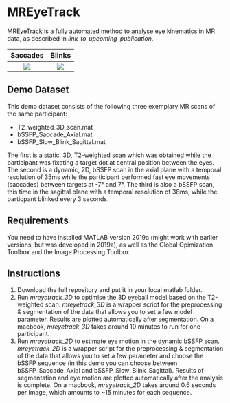 # MREyeTrack
MREyeTrack is a fully automated method to analyse eye kinematics in MR data, as described in *link_to_upcoming_publication*.

Saccades                   |  Blinks
:-------------------------:|:-------------------------:
![](Gif/Saccade.gif)       |  ![](Gif/Blink.gif)

## Demo Dataset
This demo dataset consists of the following three exemplary MR scans of the same participant:
* T2_weighted_3D_scan.mat
* bSSFP_Saccade_Axial.mat
* bSSFP_Slow_Blink_Sagittal.mat
 
The first is a static, 3D, T2-weighted scan which was obtained while the participant was fixating a target dot at central position between the eyes. The second is a dynamic, 2D, bSSFP scan in the axial plane with a temporal resolution of 35ms while the participant performed fast eye movements (saccades) between targets at -7° and 7°. The third is also a bSSFP scan, this time in the sagittal plane with a temporal resolution of 38ms, while the particpant blinked every 3 seconds.

## Requirements
You need to have installed MATLAB version 2019a (might work with earlier versions, but was developed in 2019a), as well as the Global Opimization Toolbox and the Image Processing Toolbox.

## Instructions
1) Download the full repository and put it in your local matlab folder.
2) Run *mreyetrack_3D* to optimise the 3D eyeball model based on the T2-weighted scan. *mreyetrack_3D* is a wrapper script for the preprocessing & segmentation of the data that allows you to set a few model parameter. Results are plotted automatically after segmentation. On a macbook, *mreyetrack_3D* takes around 10 minutes to run for one participant.
3) Run *mreyetrack_2D* to estimate eye motion in the dynamic bSSFP scan. *mreyetrack_2D* is a wrapper script for the preprocessing & segmentation of the data that allows you to set a few parameter and choose the bSSFP sequence (in this demo you can choose between bSSFP_Saccade_Axial and bSSFP_Slow_Blink_Sagittal). Results of segmentation and eye motion are plotted automatically after the analysis is complete. On a macbook, *mreyetrack_2D* takes around 0.6 seconds per image, which amounts to ~15 minutes for each sequence.

